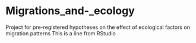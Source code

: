 # Migrations_and-_ecology
Project for pre-registered hypotheses on the effect of ecological factors on migration patterns
This is a line from RStudio